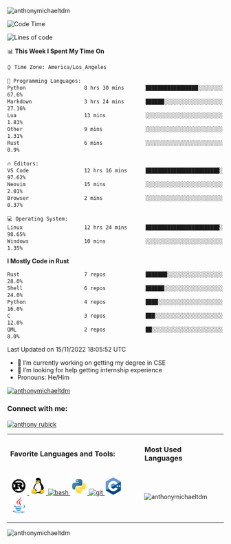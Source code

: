 <!--profile views-->
<p align="left"> 
  <img src="https://komarev.com/ghpvc/?username=anthonymichaeltdm&label=Profile%20views&color=0e75b6&style=flat" alt="anthonymichaeltdm" /> 
</p>

<!-- weekly activity -->
<!--START_SECTION:waka-->
![Code Time](http://img.shields.io/badge/Code%20Time-12%20hrs%2051%20mins-blue)

![Lines of code](https://img.shields.io/badge/From%20Hello%20World%20I%27ve%20Written-299%20Thousand%20lines%20of%20code-blue)

📊 **This Week I Spent My Time On** 

```text
⌚︎ Time Zone: America/Los_Angeles

💬 Programming Languages: 
Python                   8 hrs 30 mins       █████████████████░░░░░░░░   67.6% 
Markdown                 3 hrs 24 mins       ██████░░░░░░░░░░░░░░░░░░░   27.16% 
Lua                      13 mins             ░░░░░░░░░░░░░░░░░░░░░░░░░   1.81% 
Other                    9 mins              ░░░░░░░░░░░░░░░░░░░░░░░░░   1.31% 
Rust                     6 mins              ░░░░░░░░░░░░░░░░░░░░░░░░░   0.9%

🔥 Editors: 
VS Code                  12 hrs 16 mins      ████████████████████████░   97.62% 
Neovim                   15 mins             ░░░░░░░░░░░░░░░░░░░░░░░░░   2.01% 
Browser                  2 mins              ░░░░░░░░░░░░░░░░░░░░░░░░░   0.37%

💻 Operating System: 
Linux                    12 hrs 24 mins      ████████████████████████░   98.65% 
Windows                  10 mins             ░░░░░░░░░░░░░░░░░░░░░░░░░   1.35%

```

**I Mostly Code in Rust** 

```text
Rust                     7 repos             ███████░░░░░░░░░░░░░░░░░░   28.0% 
Shell                    6 repos             ██████░░░░░░░░░░░░░░░░░░░   24.0% 
Python                   4 repos             ████░░░░░░░░░░░░░░░░░░░░░   16.0% 
C                        3 repos             ███░░░░░░░░░░░░░░░░░░░░░░   12.0% 
QML                      2 repos             ██░░░░░░░░░░░░░░░░░░░░░░░   8.0%

```



 Last Updated on 15/11/2022 18:05:52 UTC
<!--END_SECTION:waka-->
<!-- doesn't work rn
<p><img align="center" src="https://github-readme-stats.vercel.app/api/wakatime?username=@AnthonyMichaelTDM&locale=en&theme=github_dark" alt="anthonymichaeltdm" /></p>
-->

<!--general-->
- 🔭 I’m currently working on getting my degree in CSE
- 🤔 I’m looking for help getting internship experience
- Pronouns: He/Him
<!--- 📫 How to reach me: [LinkedIn](https://www.linkedin.com/in/anthony-rubick/) (serious inquiries only, please)-->

<!--trophies-->
<p align="left"> <a href="https://github.com/ryo-ma/github-profile-trophy"><img src="https://github-profile-trophy.vercel.app/?username=anthonymichaeltdm&theme=dark_dimmed" alt="anthonymichaeltdm" /></a> </p>

<!--socials-->
<h3 align="left">Connect with me:</h3>
<p align="left">
<a href="https://linkedin.com/in/anthony rubick" target="blank"><img align="center" src="https://raw.githubusercontent.com/rahuldkjain/github-profile-readme-generator/master/src/images/icons/Social/linked-in-alt.svg" alt="anthony rubick" height="30" width="40" /></a>
</p>

<!--favorite languages and tools, and most used langs-->
<table cellspacing="0" cellpadding="0">
  <tr>
    <td>
      <h3 align="left">Favorite Languages and Tools:</h3>
    </td>
    <td>
      <h3 align="left">Most Used Languages</h3>
    </td>
  </tr>
  <tr>
    <td>
      <p align="left"> 
        <a href="https://www.rust-lang.org" target="_blank" rel="noreferrer">
          <img src="https://raw.githubusercontent.com/devicons/devicon/master/icons/rust/rust-plain.svg" alt="rust" width="40" height="40"/>
        </a>
        <a href="https://www.linux.org/" target="_blank" rel="noreferrer">
          <img src="https://raw.githubusercontent.com/devicons/devicon/master/icons/linux/linux-original.svg" alt="linux" width="40" height="40"/> 
        </a> 
        <a href="https://www.gnu.org/software/bash/" target="_blank" rel="noreferrer"> 
          <img src="https://www.vectorlogo.zone/logos/gnu_bash/gnu_bash-icon.svg" alt="bash" width="40" height="40"/> 
        </a> 
        <a href="https://www.python.org" target="_blank" rel="noreferrer">
          <img src="https://raw.githubusercontent.com/devicons/devicon/master/icons/python/python-original.svg" alt="python" width="40" height="40"/>
        </a> 
        <a href="https://git-scm.com/" target="_blank" rel="noreferrer">
          <img src="https://www.vectorlogo.zone/logos/git-scm/git-scm-icon.svg" alt="git" width="40" height="40"/>
        </a>
        <a href="https://www.w3schools.com/cpp/" target="_blank" rel="noreferrer">
          <img src="https://raw.githubusercontent.com/devicons/devicon/master/icons/cplusplus/cplusplus-original.svg" alt="cplusplus" width="40" height="40"/> 
        </a> 
        <a href="https://www.java.com" target="_blank" rel="noreferrer">
          <img src="https://raw.githubusercontent.com/devicons/devicon/master/icons/java/java-original.svg" alt="java" width="40" height="40"/> 
        </a> 
      </p>
    </td>
    <!-- most used languages -->
    <td>
      <img align="center" src="https://github-readme-stats.vercel.app/api/top-langs?username=anthonymichaeltdm&show_icons=true&locale=en&layout=compact&theme=github_dark&langs_count=10&count_private=true&hide_title=true" alt="anthonymichaeltdm" />
    </td>
  </tr>
</table>

<!-- github stats -->
<p><img align="center" src="https://github-readme-stats.vercel.app/api?username=anthonymichaeltdm&show_icons=true&locale=en&theme=github_dark&count_private=true" alt="anthonymichaeltdm" /></p>



<!-- streak -->
<!-- removed bc it doesn't fit look (can't theme) and messes up layout elsewhere
<p><img align="center" src="https://github-readme-streak-stats.herokuapp.com/?user=anthonymichaeltdm&theme=github_dark" alt="anthonymichaeltdm" /></p>
-->

<!--
**AnthonyMichaelTDM/AnthonyMichaelTDM** is a ✨ _special_ ✨ repository because its `README.md` (this file) appears on your GitHub profile.

Here are some ideas to get you started:
- 👯 I’m looking to collaborate on ...
- 💬 Ask me about ...
- 🌱 I’m currently learning: ...
-->
